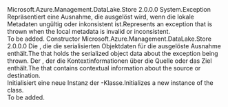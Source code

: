 <Type Name="InvalidMetadataException" FullName="Microsoft.Azure.Management.DataLake.Store.InvalidMetadataException">
  <TypeSignature Language="C#" Value="public class InvalidMetadataException : Exception" />
  <TypeSignature Language="ILAsm" Value=".class public auto ansi serializable beforefieldinit InvalidMetadataException extends System.Exception" />
  <TypeSignature Language="DocId" Value="T:Microsoft.Azure.Management.DataLake.Store.InvalidMetadataException" />
  <TypeSignature Language="VB.NET" Value="Public Class InvalidMetadataException&#xA;Inherits Exception" />
  <TypeSignature Language="F#" Value="type InvalidMetadataException = class&#xA;    inherit Exception" />
  <AssemblyInfo>
    <AssemblyName>Microsoft.Azure.Management.DataLake.Store</AssemblyName>
    <AssemblyVersion>2.0.0.0</AssemblyVersion>
  </AssemblyInfo>
  <Base>
    <BaseTypeName>System.Exception</BaseTypeName>
  </Base>
  <Interfaces />
  <Docs>
    <summary>
            <span data-ttu-id="f4126-101">Repräsentiert eine Ausnahme, die ausgelöst wird, wenn die lokale Metadaten ungültig oder inkonsistent ist.</span><span class="sxs-lookup"><span data-stu-id="f4126-101">Represents an exception that is thrown when the local metadata is invalid or inconsistent.</span></span>
            </summary>
    <remarks>To be added.</remarks>
  </Docs>
  <Members>
    <Member MemberName=".ctor">
      <MemberSignature Language="C#" Value="protected InvalidMetadataException (System.Runtime.Serialization.SerializationInfo info, System.Runtime.Serialization.StreamingContext context);" />
      <MemberSignature Language="ILAsm" Value=".method familyhidebysig specialname rtspecialname instance void .ctor(class System.Runtime.Serialization.SerializationInfo info, valuetype System.Runtime.Serialization.StreamingContext context) cil managed" />
      <MemberSignature Language="DocId" Value="M:Microsoft.Azure.Management.DataLake.Store.InvalidMetadataException.#ctor(System.Runtime.Serialization.SerializationInfo,System.Runtime.Serialization.StreamingContext)" />
      <MemberSignature Language="VB.NET" Value="Protected Sub New (info As SerializationInfo, context As StreamingContext)" />
      <MemberSignature Language="F#" Value="new Microsoft.Azure.Management.DataLake.Store.InvalidMetadataException : System.Runtime.Serialization.SerializationInfo * System.Runtime.Serialization.StreamingContext -&gt; Microsoft.Azure.Management.DataLake.Store.InvalidMetadataException" Usage="new Microsoft.Azure.Management.DataLake.Store.InvalidMetadataException (info, context)" />
      <MemberType>Constructor</MemberType>
      <AssemblyInfo>
        <AssemblyName>Microsoft.Azure.Management.DataLake.Store</AssemblyName>
        <AssemblyVersion>2.0.0.0</AssemblyVersion>
      </AssemblyInfo>
      <Parameters>
        <Parameter Name="info" Type="System.Runtime.Serialization.SerializationInfo" />
        <Parameter Name="context" Type="System.Runtime.Serialization.StreamingContext" />
      </Parameters>
      <Docs>
        <param name="info"><span data-ttu-id="f4126-102">Die <see cref="T:System.Runtime.Serialization.SerializationInfo" />, die die serialisierten Objektdaten für die ausgelöste Ausnahme enthält.</span><span class="sxs-lookup"><span data-stu-id="f4126-102">The <see cref="T:System.Runtime.Serialization.SerializationInfo" /> that holds the serialized object data about the exception being thrown.</span></span></param>
        <param name="context"><span data-ttu-id="f4126-103">Der <see cref="T:System.Runtime.Serialization.StreamingContext" />, der die Kontextinformationen über die Quelle oder das Ziel enthält.</span><span class="sxs-lookup"><span data-stu-id="f4126-103">The <see cref="T:System.Runtime.Serialization.StreamingContext" /> that contains contextual information about the source or destination.</span></span></param>
        <summary>
            <span data-ttu-id="f4126-104">Initialisiert eine neue Instanz der <see cref="T:Microsoft.Azure.Management.DataLake.Store.InvalidMetadataException" />-Klasse.</span><span class="sxs-lookup"><span data-stu-id="f4126-104">Initializes a new instance of the <see cref="T:Microsoft.Azure.Management.DataLake.Store.InvalidMetadataException" /> class.</span></span>
            </summary>
        <remarks>To be added.</remarks>
      </Docs>
    </Member>
  </Members>
</Type>